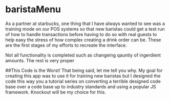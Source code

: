 # baristaMenu

As a partner at starbucks, one thing that I have always wanted to see was a training 
mode on our POS systems so that new baristas could get a test run of how to handle 
transactions before having to do so with real guests to help easy the stress of how
complex creating a drink order can be. These are the first stages of my efforts to 
recreate the interface.


Not all functionality is completed such as changeing qauntiy of ingerdient amounts. 
The rest is very proper

##This Code is the Worst!
That being said, let me tell you why. My goal for creating this app was to use it for training new 
baristas but I designed the code this way you a tutorial series on converting a terrible designed code 
base over a code base up to industry standards and using a popular JS framework. Knockout will be my 
choice for this.

